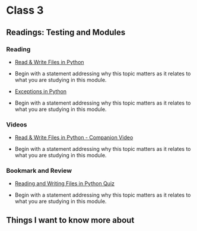 # Class 3

## Readings: Testing and Modules

### Reading

- [Read & Write Files in Python](https://realpython.com/read-write-files-python/)

- Begin with a statement addressing why this topic matters as it relates to what you are studying in this module.

- [Exceptions in Python](https://realpython.com/python-exceptions/)

- Begin with a statement addressing why this topic matters as it relates to what you are studying in this module.

### Videos

- [Read & Write Files in Python - Companion Video](https://realpython.com/courses/reading-and-writing-files-python/)

- Begin with a statement addressing why this topic matters as it relates to what you are studying in this module.

### Bookmark and Review

- [Reading and Writing Files in Python Quiz](https://realpython.com/quizzes/read-write-files-python/)

- Begin with a statement addressing why this topic matters as it relates to what you are studying in this module.

## Things I want to know more about
